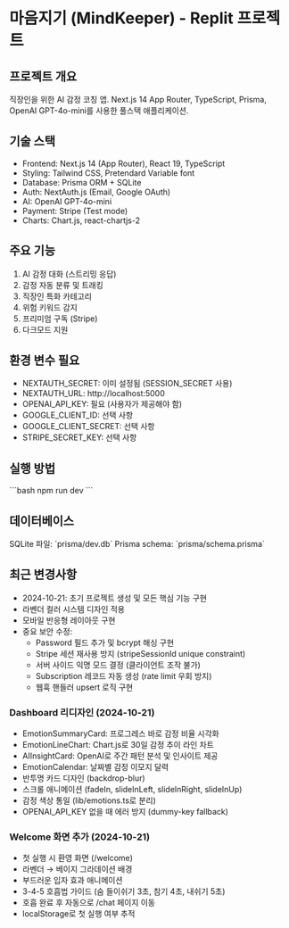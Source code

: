 # 마음지기 (MindKeeper) - Replit 프로젝트

## 프로젝트 개요
직장인을 위한 AI 감정 코칭 앱. Next.js 14 App Router, TypeScript, Prisma, OpenAI GPT-4o-mini를 사용한 풀스택 애플리케이션.

## 기술 스택
- Frontend: Next.js 14 (App Router), React 19, TypeScript
- Styling: Tailwind CSS, Pretendard Variable font
- Database: Prisma ORM + SQLite
- Auth: NextAuth.js (Email, Google OAuth)
- AI: OpenAI GPT-4o-mini
- Payment: Stripe (Test mode)
- Charts: Chart.js, react-chartjs-2

## 주요 기능
1. AI 감정 대화 (스트리밍 응답)
2. 감정 자동 분류 및 트래킹
3. 직장인 특화 카테고리
4. 위험 키워드 감지
5. 프리미엄 구독 (Stripe)
6. 다크모드 지원

## 환경 변수 필요
- NEXTAUTH_SECRET: 이미 설정됨 (SESSION_SECRET 사용)
- NEXTAUTH_URL: http://localhost:5000
- OPENAI_API_KEY: 필요 (사용자가 제공해야 함)
- GOOGLE_CLIENT_ID: 선택 사항
- GOOGLE_CLIENT_SECRET: 선택 사항
- STRIPE_SECRET_KEY: 선택 사항

## 실행 방법
\`\`\`bash
npm run dev
\`\`\`

## 데이터베이스
SQLite 파일: \`prisma/dev.db\`
Prisma schema: \`prisma/schema.prisma\`

## 최근 변경사항
- 2024-10-21: 초기 프로젝트 생성 및 모든 핵심 기능 구현
- 라벤더 컬러 시스템 디자인 적용
- 모바일 반응형 레이아웃 구현
- 중요 보안 수정:
  * Password 필드 추가 및 bcrypt 해싱 구현
  * Stripe 세션 재사용 방지 (stripeSessionId unique constraint)
  * 서버 사이드 익명 모드 결정 (클라이언트 조작 불가)
  * Subscription 레코드 자동 생성 (rate limit 우회 방지)
  * 웹훅 핸들러 upsert 로직 구현

### Dashboard 리디자인 (2024-10-21)
- EmotionSummaryCard: 프로그레스 바로 감정 비율 시각화
- EmotionLineChart: Chart.js로 30일 감정 추이 라인 차트
- AIInsightCard: OpenAI로 주간 패턴 분석 및 인사이트 제공
- EmotionCalendar: 날짜별 감정 이모지 달력
- 반투명 카드 디자인 (backdrop-blur)
- 스크롤 애니메이션 (fadeIn, slideInLeft, slideInRight, slideInUp)
- 감정 색상 통일 (lib/emotions.ts로 분리)
- OPENAI_API_KEY 없을 때 에러 방지 (dummy-key fallback)

### Welcome 화면 추가 (2024-10-21)
- 첫 실행 시 환영 화면 (/welcome)
- 라벤더 → 베이지 그라데이션 배경
- 부드러운 입자 효과 애니메이션
- 3-4-5 호흡법 가이드 (숨 들이쉬기 3초, 참기 4초, 내쉬기 5초)
- 호흡 완료 후 자동으로 /chat 페이지 이동
- localStorage로 첫 실행 여부 추적
